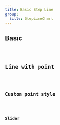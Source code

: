 ```yaml
---
title: Basic Step Line
group:
  title: StepLineChart
---
```


## Basic

<code src="./basic.tsx" />

## Line with point

<code src="./line-with-point.tsx" />

## Custom point style

<code src="./line-point-style.tsx" />

## Slider

<code src="./slider" />
